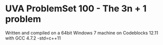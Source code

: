 <h1> UVA ProblemSet 100 - The 3n + 1 problem</h1>



Written and compiled on a 64bit Windows 7 machine on Codeblocks 12.11 with GCC 4.7.2 -std=c++11